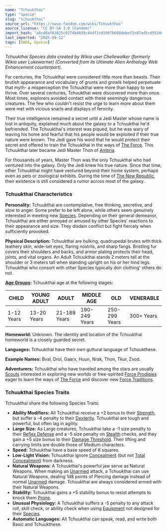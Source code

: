 ```yaml
---
name: "Tchuukthai"
type: "specie"
slug: "tchuukthai"
source_url: "https://swse.fandom.com/wiki/Tchuukthai"
source_license: "CC BY-SA 3.0 (Fandom)"
import_hash: "a8cd6af63825c9274b4039c44df1cd1997b608debef2c87ad5cd9534ee90781a"
last_imported: "2025-09-12"
tags: [SWSE, Specie]
---
```

*Tchuukthai Species data created by Wikia user Chellewalker (formerly Wikia user Lukewarner) (Converted from its Ultimate Alien Anthology Web Enhancement counterpart).*

For centuries, the Tchuukthai were considered little more than beasts. Their brutish appearance and vocabulary of grunts and growls helped perpetuate that myth- a misperception the Tchuukthai were more than happy to see thrive. Over several centuries, Tchuukthai were discovered more than once. Most times, explorers avoided contact with these seemingly dangerous creatures. The few who couldn't resist the urge to learn more about them were met with vicious snarls and displays of ferocity.

Their true intelligence remained a secret until a Jedi Master whose name is lost in antiquity, explained much about the galaxy to a Tchuukthai he'd befriended. The Tchuukthai's interest was piqued, but he was wary of leaving his home and fearful that his people would be exploited if their true nature were known. The Jedi gave his word that he would protect their secret and offered to train the Tchuukthai in the ways of [The Force](https://swse.fandom.com/wiki/The_Force). This Tchuukthai later became Jedi Master Thon of [Ambria](https://swse.fandom.com/wiki/Ambria).

For thousands of years, Master Thon was the only Tchuukthai who had ventured into the galaxy. Only the Jedi knew his true nature. Since that time, other Tchuukthai might have ventured beyond their home system, perhaps even as pets or zoological exhibits. During the time of [The New Republic](https://swse.fandom.com/wiki/The_New_Republic), their existence is still considered a rumor across most of the galaxy.

### Tchuukthai Characteristics
**Personality:** Tchuukthai are contemplative, free thinking, secretive, and slow to anger. Some prefer to be left alone, while others seem genuinely interested in meeting new [Species](https://swse.fandom.com/wiki/Species). Depending on their general demeanor, Tchuukthai are either annoyed or amused by other Species' reactions to their appearance and size. They disdain conflict but fight fiercely when sufficiently provoked.

**Physical Description:** Tchuukthai are hulking, quadrupedal brutes with thick leathery skin, wide-set eyes, flaring nostrils, and sharp fangs. Bristling fur covers their shoulders and backs, and armor plating protects their head, joints, and vital organs. An Adult Tchuukthai stands 2 meters tall at the shoulder or 3 meters tall when standing upright on his or her hind legs. Tchuukthai who consort with other Species typically don clothing' others do not.

**[Age Groups](https://swse.fandom.com/wiki/Age_Groups):** Tchuukthai age at the following stages:

| CHILD | YOUNG ADULT | ADULT | MIDDLE AGE | OLD | VENERABLE |
| --- | --- | --- | --- | --- | --- |
| 1-12 Years | 13-20 Years | 21-189 Years | 190-249 Years | 250-299 Years | 300+ Years |

**Homeworld:** Unknown. The identity and location of the Tchuukthai homeworld is a closely guarded secret.

**Languages:** Tchuukthai have their own guttural language  of Tchuukthese.

**Example Names:** Bval, Drol, Gaarx, Huun, Nrak, Thon, Tkur, Zvod.

**Adventurers:** Tchuukthai who have traveled among the stars are usually [Scouts](https://swse.fandom.com/wiki/Scouts) interested in exploring new worlds or free-spirited [Force Prodigies](https://swse.fandom.com/wiki/Force_Prodigies) eager to learn the ways of [The Force](https://swse.fandom.com/wiki/The_Force) and discover new [Force Traditions](https://swse.fandom.com/wiki/Force_Traditions).

### Tchuukthai Species Traits
Tchuukthai share the following Species Traits:
- **Ability Modifiers:** All Tchuukthai receive a +2 bonus to their [Strength](https://swse.fandom.com/wiki/Strength), but suffer a -4 penalty to their [Dexterity](https://swse.fandom.com/wiki/Dexterity). Tchuukthai are tough and powerful, but often lag in agility.
- **Large Size:** As Large creatures, Tchuukthai take a -1 size penalty to their [Reflex Defense](https://swse.fandom.com/wiki/Reflex_Defense) and a -5 size penalty on [Stealth](https://swse.fandom.com/wiki/Stealth) checks, and they gain a +5 size bonus to their [Damage Threshold](https://swse.fandom.com/wiki/Damage_Threshold). Their lifting and carrying limits are double those of Medium characters.
- **Speed:** Tchuukthai have a base speed of 6 squares.
- **Low-Light Vision:** Tchuukthai ignore [Concealment](https://swse.fandom.com/wiki/Concealment) (but not [Total Concealment](https://swse.fandom.com/wiki/Total_Concealment)) from darkness.
- **Natural Weapons:** A Tchuukthai's powerful jaw serve as Natural Weapons. When making an [Unarmed](https://swse.fandom.com/wiki/Unarmed) attack, a Tchuukthai can use Natural Weapons, dealing 1d8 points of Piercing damage instead of normal [Unarmed](https://swse.fandom.com/wiki/Unarmed) damage. Tchuukthai are always considered armed with their Natural Weapons.
- **Stability:** Tchuukthai gains a +5 stability bonus to resist attempts to knock them [Prone](https://swse.fandom.com/wiki/Prone).
- **Unusual Physiology:** A Tchuukthai suffers a -5 penalty to any attack roll, skill check, or ability check when using [Equipment](https://swse.fandom.com/wiki/Equipment) not designed for their [Species](https://swse.fandom.com/wiki/Species).
- **Automatic Languages:** All Tchuukthai can speak, read, and write both Basic and Tchuukthese.